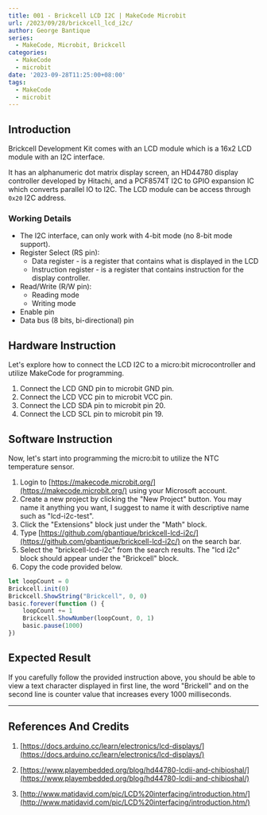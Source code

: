 ```yaml
---
title: 001 - Brickcell LCD I2C | MakeCode Microbit
url: /2023/09/28/brickcell_lcd_i2c/
author: George Bantique
series:
  - MakeCode, Microbit, Brickcell
categories:
  - MakeCode
  - microbit
date: '2023-09-28T11:25:00+08:00'
tags:
  - MakeCode
  - microbit
---
```



## **Introduction**

Brickcell Development Kit comes with an LCD module which is a 16x2 LCD module with an I2C interface.

It has an alphanumeric dot matrix display screen, an HD44780 display controller developed by Hitachi, and a PCF8574T I2C to GPIO expansion IC which converts parallel IO to I2C. The LCD module can be access through `0x20` I2C address.

### **Working Details**
- The I2C interface, can only work with 4-bit mode (no 8-bit mode support).
- Register Select (RS pin):
    * Data register - is a register that contains what is displayed in the LCD
    * Instruction register - is a register that contains instruction for the display controller.
- Read/Write (R/W pin):
    * Reading mode
    * Writing mode
- Enable pin
- Data bus (8 bits, bi-directional) pin

## **Hardware Instruction**

Let's explore how to connect the LCD I2C to a micro:bit microcontroller and utilize MakeCode for programming.

1. Connect the LCD GND pin to microbit GND pin.
2. Connect the LCD VCC pin to microbit VCC pin.
3. Connect the LCD SDA pin to microbit pin 20.
4. Connect the LCD SCL pin to microbit pin 19.


## **Software Instruction**

Now, let's start into programming the micro:bit to utilize the NTC temperature sensor.

1. Login to [https://makecode.microbit.org/](https://makecode.microbit.org/) using your Microsoft account.
2. Create a new project by clicking the "New Project" button. You may name it anything you want, I suggest to name it with descriptive name such as "lcd-i2c-test".
3. Click the "Extensions" block just under the "Math" block.
4. Type [https://github.com/gbantique/brickcell-lcd-i2c/](https://github.com/gbantique/brickcell-lcd-i2c/) on the search bar.
5. Select the "brickcell-lcd-i2c" from the search results. The "lcd i2c" block should appear under the "Brickcell" block.
6. Copy the code provided below.

```ts
let loopCount = 0
Brickcell.init(0)
Brickcell.ShowString("Brickcell", 0, 0)
basic.forever(function () {
    loopCount += 1
    Brickcell.ShowNumber(loopCount, 0, 1)
    basic.pause(1000)
})
```

## **Expected Result**

If you carefully follow the provided instruction above, you should be able to view a text character displayed in first line, the word "Brickell" and on the second line is counter value that increases every 1000 milliseconds.

---
## **References And Credits**

1. [https://docs.arduino.cc/learn/electronics/lcd-displays/](https://docs.arduino.cc/learn/electronics/lcd-displays/)

2. [https://www.playembedded.org/blog/hd44780-lcdii-and-chibioshal/](https://www.playembedded.org/blog/hd44780-lcdii-and-chibioshal/)

3. [http://www.matidavid.com/pic/LCD%20interfacing/introduction.htm/](http://www.matidavid.com/pic/LCD%20interfacing/introduction.htm/)
